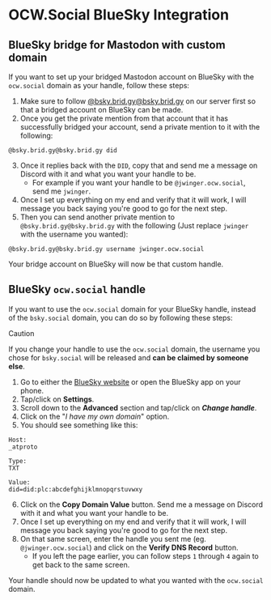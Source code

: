 # OCW.Social BlueSky Integration

## BlueSky bridge for Mastodon with custom domain

If you want to set up your bridged Mastodon account on BlueSky with the `ocw.social` domain as your handle, follow these steps:

1. Make sure to follow [@bsky.brid.gy@bsky.brid.gy](https://ocw.social/@bsky.brid.gy@bsky.brid.gy) on our server first so that a bridged account on BlueSky can be made.
2. Once you get the private mention from that account that it has successfully bridged your account, send a private mention to it with the following:

```text
@bsky.brid.gy@bsky.brid.gy did
```

3. Once it replies back with the `DID`, copy that and send me a message on Discord with it and what you want your handle to be.
   * For example if you want your handle to be `@jwinger.ocw.social`, send me `jwinger`.
4. Once I set up everything on my end and verify that it will work, I will message you back saying you're good to go for the next step.
5. Then you can send another private mention to `@bsky.brid.gy@bsky.brid.gy` with the following (Just replace `jwinger` with the username you wanted):

```text
@bsky.brid.gy@bsky.brid.gy username jwinger.ocw.social
```

Your bridge account on BlueSky will now be that custom handle.

## BlueSky `ocw.social` handle

If you want to use the `ocw.social` domain for your BlueSky handle, instead of the `bsky.social` domain, you can do so by following these steps:

> [!CAUTION]
> If you change your handle to use the `ocw.social` domain, the username you chose for `bsky.social` will be released and **can be claimed by someone else**.

1. Go to either the [BlueSky website](https://bsky.app) or open the BlueSky app on your phone.
2. Tap/click on **Settings**.
3. Scroll down to the **Advanced** section and tap/click on ***Change handle***.
4. Click on the "*I have my own domain*" option.
5. You should see something like this:

```text
Host:
_atproto

Type:
TXT

Value:
did=did:plc:abcdefghijklmnopqrstuvwxy
```

6. Click on the **Copy Domain Value** button. Send me a message on Discord with it and what you want your handle to be.
7. Once I set up everything on my end and verify that it will work, I will message you back saying you're good to go for the next step.
8. On that same screen, enter the handle you sent me (eg. `@jwinger.ocw.social`) and click on the **Verify DNS Record** button.
   * If you left the page earlier, you can follow steps `1` through `4` again to get back to the same screen.

Your handle should now be updated to what you wanted with the `ocw.social` domain.
